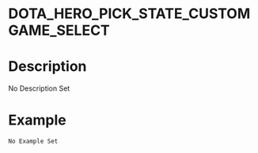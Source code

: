 # DOTA_HERO_PICK_STATE_CUSTOMGAME_SELECT
# Description
No Description Set
# Example
```No Example Set```